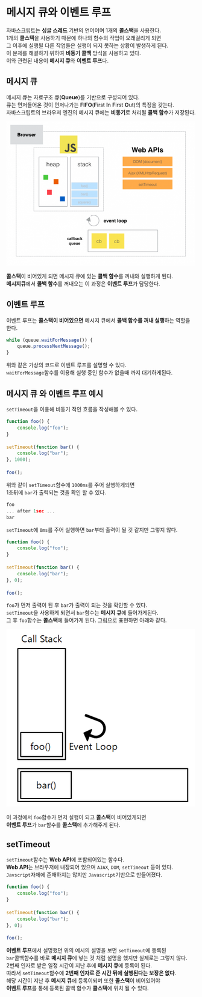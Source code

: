 # 메시지 큐와 이벤트 루프

자바스크립트는 **싱글 스레드** 기반의 언어이며 1개의 **콜스택**을 사용한다.<br/>
1개의 **콜스택**을 사용하기 때문에 하나의 함수의 작업이 오래걸리게 되면<br/>
그 이후에 실행될 다른 작업들은 실행이 되지 못하는 상황이 발생하게 된다.<br/>
이 문제를 해결하기 위하여 **비동기 콜백** 방식을 사용하고 있다.<br/>
이와 관련된 내용이 **메시지 큐**와 **이벤트 루프**다.

## 메시지 큐

메시지 큐는 자료구조 큐(**Queue**)를 기반으로 구성되어 있다.<br/>
큐는 먼저들어온 것이 먼저나가는 **FIFO**(**F**irst **I**n **F**irst **O**ut)의 특징을 갖는다.<br/>
자바스크립트의 브라우저 엔진의 메시지 큐에는 **비동기**로 처리될 **콜백 함수**가 저장된다.<br/>

<img src="./images/1.png" width="500"/>

**콜스택**이 비어있게 되면 메시지 큐에 있는 **콜백 함수**를 꺼내와 실행하게 된다.<br/>
**메시지큐**에서 **콜백 함수**를 꺼내오는 이 과정은 **이벤트 루프**가 담당한다.<br/>

## 이벤트 루프

이벤트 루프는 **콜스택이 비어있으면** 메시지 큐에서 **콜백 함수를 꺼내 실행**하는 역할을 한다.<br/>

```javascript
while (queue.waitForMessage()) {
    queue.processNextMessage();
}
```

위와 같은 가상의 코드로 이벤트 루프를 설명할 수 있다.<br/>
`waitForMessage`함수를 이용해 실행 중인 함수가 없을때 까지 대기하게된다.<br/>

## 메시지 큐 와 이벤트 루프 예시

`setTimeout`을 이용해 비동기 적인 흐름을 작성해볼 수 있다.<br/>

```javascript
function foo() {
    console.log("foo");
}

setTimeout(function bar() {
    console.log("bar");
}, 1000);

foo();
```

위와 같이 `setTimeout`함수에 `1000ms`를 주어 실행하게되면<br/>
1초뒤에 `bar`가 출력되는 것을 확인 할 수 있다.<br/>

```javascript
foo
... after 1sec ...
bar
```

`setTimeout`에 `0ms`를 주어 실행하면 `bar`부터 출력이 될 것 같지만 그렇지 않다.<br/>

```javascript
function foo() {
    console.log("foo");
}

setTimeout(function bar() {
    console.log("bar");
}, 0);

foo();
```

`foo`가 먼저 출력이 된 후 `bar`가 출력이 되는 것을 확인할 수 있다.<br/>
`setTimeout`을 사용하게 되면서 `bar`함수는 **메시지 큐**에 들어가게된다.<br/>
그 후 `foo`함수는 **콜스택**에 들어가게 된다. 그림으로 표현하면 아래와 같다.<br/>

<img src="./images/2.png" width="500"/>

이 과정에서 `foo`함수가 먼저 실행이 되고 **콜스택**이 비어있게되면<br/>
**이벤트 루프**가 `bar`함수를 **콜스택**에 추가해주게 된다.<br/>

## setTimeout

`setTimeout`함수는 **Web API**에 포함되어있는 함수다.<br/>
**Web API**는 브라우저에 내장되어 있으며 `AJAX`, `DOM`, `setTimeout` 등이 있다.<br/>
`Javscript`자체에 존재하지는 않지만 `Javascript`기반으로 만들어졌다.<br/>

```javascript
function foo() {
    console.log("foo");
}

setTimeout(function bar() {
    console.log("bar");
}, 0);

foo();
```

**이벤트 루프**에서 설명했던 위의 예시의 설명을 보면 `setTimeout`에 등록된<br/>
`bar`콜백함수를 바로 **메시지 큐**에 넣는 것 처럼 설명을 했지만 실제로는 그렇지 않다.<br/>
2번째 인자로 받은 일정 시간이 지난 후에 **메시지 큐**에 등록이 된다.<br/>
따라서 `setTimeout`함수에 **2번째 인자로 준 시간 뒤에 실행된다는 보장은 없다**.<br/>
해당 시간이 지난 후 **메시지 큐**에 등록이되며 또한 **콜스택**이 비어있어야<br/>
**이벤트 루프**를 통해 등록된 콜백 함수가 **콜스택**에 위치 될 수 있다.<br/>
